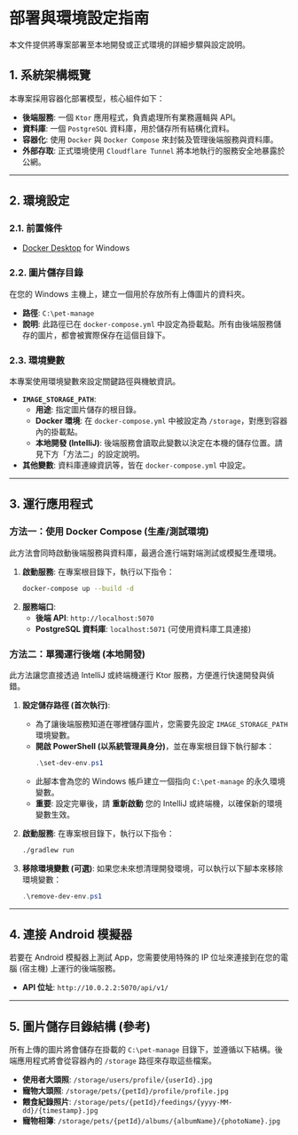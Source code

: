 # 部署與環境設定指南

本文件提供將專案部署至本地開發或正式環境的詳細步驟與設定說明。

## 1. 系統架構概覽

本專案採用容器化部署模型，核心組件如下：
- **後端服務**: 一個 `Ktor` 應用程式，負責處理所有業務邏輯與 API。
- **資料庫**: 一個 `PostgreSQL` 資料庫，用於儲存所有結構化資料。
- **容器化**: 使用 `Docker` 與 `Docker Compose` 來封裝及管理後端服務與資料庫。
- **外部存取**: 正式環境使用 `Cloudflare Tunnel` 將本地執行的服務安全地暴露於公網。

---

## 2. 環境設定

### 2.1. 前置條件
- [Docker Desktop](https://www.docker.com/products/docker-desktop/) for Windows

### 2.2. 圖片儲存目錄
在您的 Windows 主機上，建立一個用於存放所有上傳圖片的資料夾。
- **路徑**: `C:\pet-manage`
- **說明**: 此路徑已在 `docker-compose.yml` 中設定為掛載點。所有由後端服務儲存的圖片，都會被實際保存在這個目錄下。

### 2.3. 環境變數
本專案使用環境變數來設定關鍵路徑與機敏資訊。

-   **`IMAGE_STORAGE_PATH`**:
    -   **用途**: 指定圖片儲存的根目錄。
    -   **Docker 環境**: 在 `docker-compose.yml` 中被設定為 `/storage`，對應到容器內的掛載點。
    -   **本地開發 (IntelliJ)**: 後端服務會讀取此變數以決定在本機的儲存位置。請見下方「方法二」的設定說明。
-   **其他變數**: 資料庫連線資訊等，皆在 `docker-compose.yml` 中設定。

---

## 3. 運行應用程式

### 方法一：使用 Docker Compose (生產/測試環境)
此方法會同時啟動後端服務與資料庫，最適合進行端對端測試或模擬生產環境。

1.  **啟動服務**: 在專案根目錄下，執行以下指令：
    ```bash
    docker-compose up --build -d
    ```
2.  **服務端口**:
    - **後端 API**: `http://localhost:5070`
    - **PostgreSQL 資料庫**: `localhost:5071` (可使用資料庫工具連接)

### 方法二：單獨運行後端 (本地開發)
此方法讓您直接透過 IntelliJ 或終端機運行 Ktor 服務，方便進行快速開發與偵錯。

1.  **設定儲存路徑 (首次執行)**:
    -   為了讓後端服務知道在哪裡儲存圖片，您需要先設定 `IMAGE_STORAGE_PATH` 環境變數。
    -   **開啟 PowerShell (以系統管理員身分)**，並在專案根目錄下執行腳本：
        ```powershell
        .\set-dev-env.ps1
        ```
    -   此腳本會為您的 Windows 帳戶建立一個指向 `C:\pet-manage` 的永久環境變數。
    -   **重要**: 設定完畢後，請 **重新啟動** 您的 IntelliJ 或終端機，以確保新的環境變數生效。

2.  **啟動服務**: 在專案根目錄下，執行以下指令：
    ```bash
    ./gradlew run
    ```

3.  **移除環境變數 (可選)**: 如果您未來想清理開發環境，可以執行以下腳本來移除環境變數：
    ```powershell
    .\remove-dev-env.ps1
    ```
---

## 4. 連接 Android 模擬器
若要在 Android 模擬器上測試 App，您需要使用特殊的 IP 位址來連接到在您的電腦 (宿主機) 上運行的後端服務。

- **API 位址**: `http://10.0.2.2:5070/api/v1/`

---

## 5. 圖片儲存目錄結構 (參考)
所有上傳的圖片將會儲存在掛載的 `C:\pet-manage` 目錄下，並遵循以下結構。後端應用程式將會從容器內的 `/storage` 路徑來存取這些檔案。

- **使用者大頭照**: `/storage/users/profile/{userId}.jpg`
- **寵物大頭照**: `/storage/pets/{petId}/profile/profile.jpg`
- **餵食紀錄照片**: `/storage/pets/{petId}/feedings/{yyyy-MM-dd}/{timestamp}.jpg`
- **寵物相簿**: `/storage/pets/{petId}/albums/{albumName}/{photoName}.jpg`